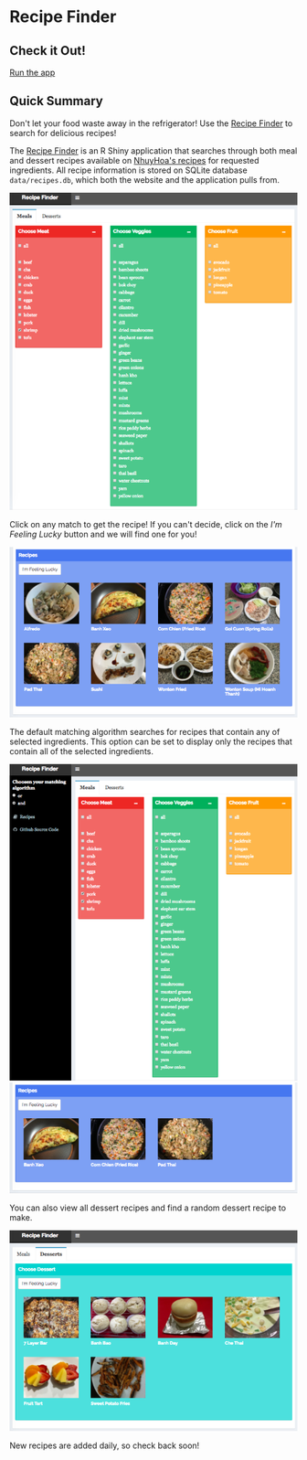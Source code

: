 # Recipe Finder

## Check it Out!

[Run the app](https://jennynguyen.shinyapps.io/recipe_finder/)

## Quick Summary

Don't let your food waste away in the refrigerator! Use the [Recipe Finder](https://jennynguyen.shinyapps.io/recipe_finder/) to search for delicious recipes!

The [Recipe Finder](https://jennynguyen.shinyapps.io/recipe_finder/) is an R Shiny application that searches through both meal and dessert recipes available on [NhuyHoa's recipes](http://jennguyen1.github.io/nhuyhoa/recipes/) for requested ingredients. All recipe information is stored on SQLite database `data/recipes.db`, which both the website and the application pulls from. 

![screenshot of display 1](images/app_screenshot1.jpg)

Click on any match to get the recipe! If you can't decide, click on the *I'm Feeling Lucky* button and we will find one for you!

![screenshot of display 2](images/app_screenshot2.jpg)

The default matching algorithm searches for recipes that contain any of selected ingredients. This option can be set to display only the recipes that contain all of the selected ingredients. 

![screenshot of display 3](images/app_screenshot3.jpg)
![screenshot of display 4](images/app_screenshot4.jpg)

You can also view all dessert recipes and find a random dessert recipe to make.

![screenshot of display 5](images/app_screenshot5.jpg)

New recipes are added daily, so check back soon!
